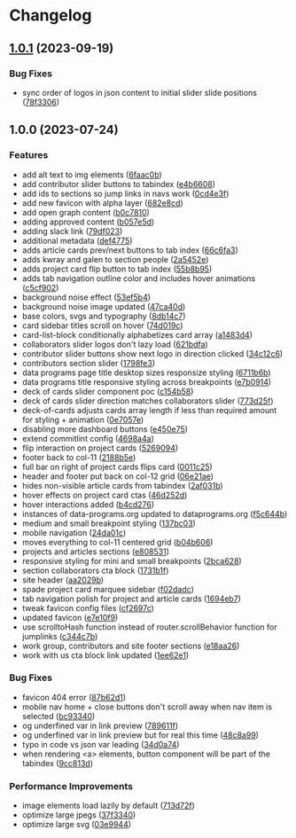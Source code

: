 # Changelog

## [1.0.1](https://github.com/data-preservation-programs/data-programs-website/compare/v1.0.0...v1.0.1) (2023-09-19)


### Bug Fixes

* sync order of logos in json content to initial slider slide positions ([78f3306](https://github.com/data-preservation-programs/data-programs-website/commit/78f330627f5e168580383dac72415a1a5e99e0bf))

## 1.0.0 (2023-07-24)


### Features

* add alt text to img elements ([6faac0b](https://github.com/data-preservation-programs/data-programs-website/commit/6faac0b72f854cbdf6220d81c34598c57dc10d51))
* add contributor slider buttons to tabindex ([e4b6608](https://github.com/data-preservation-programs/data-programs-website/commit/e4b6608b837065bfbef4fa75cf8ba59b04adadda))
* add ids to sections so jump links in navs work ([0cd4e3f](https://github.com/data-preservation-programs/data-programs-website/commit/0cd4e3f7881a1dd866df6a83fe993ae86a7ed34c))
* add new favicon with alpha layer ([682e8cd](https://github.com/data-preservation-programs/data-programs-website/commit/682e8cd0033f5dcfe646a3a8b57924736b5ff37a))
* add open graph content ([b0c7810](https://github.com/data-preservation-programs/data-programs-website/commit/b0c781036548e2fd28d799946410de66c03e9e54))
* adding approved content ([b057e5d](https://github.com/data-preservation-programs/data-programs-website/commit/b057e5dc4f5ec562e0e75c32f1bc3f6b67085d75))
* adding slack link ([79df023](https://github.com/data-preservation-programs/data-programs-website/commit/79df02335457111da5fb055e7670f6843ff53ad2))
* additional metadata ([def4775](https://github.com/data-preservation-programs/data-programs-website/commit/def4775718a128175a3f97f6bf1975d02fa71513))
* adds article cards prev/next buttons to tab index ([66c6fa3](https://github.com/data-preservation-programs/data-programs-website/commit/66c6fa3f2a81b4c45775a48c99ed4d080ad9394b))
* adds kwray and galen to section people ([2a5452e](https://github.com/data-preservation-programs/data-programs-website/commit/2a5452ef44661f8c999f8be5feb35da1c6102fac))
* adds project card flip button to tab index ([55b8b95](https://github.com/data-preservation-programs/data-programs-website/commit/55b8b9537d1962dbbe0cba2088d4f7772aec612a))
* adds tab navigation outline color and includes hover animations ([c5cf902](https://github.com/data-preservation-programs/data-programs-website/commit/c5cf9024eb8ce2df27b6420337e7610e0cf606ee))
* background noise effect ([53ef5b4](https://github.com/data-preservation-programs/data-programs-website/commit/53ef5b4f08452369bfdae0b72dafa115aa90dcb9))
* background noise image updated ([47ca40d](https://github.com/data-preservation-programs/data-programs-website/commit/47ca40dcdf6531be43a212d47fbd8827967a6174))
* base colors, svgs and typography ([8db14c7](https://github.com/data-preservation-programs/data-programs-website/commit/8db14c7edd8cff90517884aa6ac401ec1b9bffad))
* card sidebar titles scroll on hover ([74d019c](https://github.com/data-preservation-programs/data-programs-website/commit/74d019c5b802b9d6eb85c917b05ba8c275cc8e54))
* card-list-block conditionally alphabetizes card array ([a1483d4](https://github.com/data-preservation-programs/data-programs-website/commit/a1483d4e8039e1fd76ac107f7a7bb817fe8e94f2))
* collaborators slider logos don't lazy load ([621bdfa](https://github.com/data-preservation-programs/data-programs-website/commit/621bdfa1d55f03fd2b6381c6ead8b132be644159))
* contributor slider buttons show next logo in direction clicked ([34c12c6](https://github.com/data-preservation-programs/data-programs-website/commit/34c12c655453833649f06dc5198f86f7359378ed))
* contributors section slider ([1798fe3](https://github.com/data-preservation-programs/data-programs-website/commit/1798fe366f490d2c033dd671c974e64529cd7319))
* data programs page title desktop sizes responsize styling ([6711b6b](https://github.com/data-preservation-programs/data-programs-website/commit/6711b6bda62546d64d8434a288259843477e185a))
* data programs title responsive styling across breakpoints ([e7b0914](https://github.com/data-preservation-programs/data-programs-website/commit/e7b091445cb18441fb2d28c038b52845e700e50d))
* deck of cards slider component poc ([c154b58](https://github.com/data-preservation-programs/data-programs-website/commit/c154b58c3ffe0e33320caa6039f96a290516639f))
* deck of cards slider direction matches collaborators slider ([773d25f](https://github.com/data-preservation-programs/data-programs-website/commit/773d25fa7a35d154108e76e34097298152a1c3f7))
* deck-of-cards adjusts cards array length if less than required amount for styling + animation ([0e7057e](https://github.com/data-preservation-programs/data-programs-website/commit/0e7057e632854d1557c535516d31fa3550cf8f0e))
* disabling more dashboard buttons ([e450e75](https://github.com/data-preservation-programs/data-programs-website/commit/e450e75b6293ce174ae7acbe7c589a2dd3334cf0))
* extend commitlint config ([4698a4a](https://github.com/data-preservation-programs/data-programs-website/commit/4698a4a474f8bedb1a10bd91e4b59604c4c089e7))
* flip interaction on project cards ([5269094](https://github.com/data-preservation-programs/data-programs-website/commit/526909438142ccb1ca62d962d4973c6af25d56b1))
* footer back to col-11 ([2188b5e](https://github.com/data-preservation-programs/data-programs-website/commit/2188b5e8b1d5200c8d5020cda44f9c09689f9b20))
* full bar on right of project cards flips card ([0011c25](https://github.com/data-preservation-programs/data-programs-website/commit/0011c2531a9fa6175f7d25eb5ea8fae899f10440))
* header and footer put back on col-12 grid ([06e21ae](https://github.com/data-preservation-programs/data-programs-website/commit/06e21ae763f97acc08fc36a7160b7b77398e14b9))
* hides non-visible article cards from tabindex ([2af031b](https://github.com/data-preservation-programs/data-programs-website/commit/2af031bc98b13ec055844b7cb7bbabd7b1f5e352))
* hover effects on project card ctas ([46d252d](https://github.com/data-preservation-programs/data-programs-website/commit/46d252d8fa94bd862caeca979b11906a3d0e347a))
* hover interactions added ([b4cd276](https://github.com/data-preservation-programs/data-programs-website/commit/b4cd276d6cdbb9a8bd5b6662410f6c04f8ec4159))
* instances of data-programs.org updated to dataprograms.org ([f5c644b](https://github.com/data-preservation-programs/data-programs-website/commit/f5c644b6e730db7967ba131190e51eee9d1ec942))
* medium and small breakpoint styling ([137bc03](https://github.com/data-preservation-programs/data-programs-website/commit/137bc0359ab810d71f8c7e0d84103c48ceed234a))
* mobile navigation ([24da01c](https://github.com/data-preservation-programs/data-programs-website/commit/24da01c18732d770ace59320e9517128dcb63ed3))
* moves everything to col-11 centered grid ([b04b606](https://github.com/data-preservation-programs/data-programs-website/commit/b04b606abbbfad21b3bd5b5c4cc6d1d66413b527))
* projects and articles sections ([e808531](https://github.com/data-preservation-programs/data-programs-website/commit/e8085319dc653cbab2d158b58f52447db61bb3be))
* responsive styling for mini and small breakpoints ([2bca628](https://github.com/data-preservation-programs/data-programs-website/commit/2bca628266d38a2fb851d3d3206022dad22d9ce3))
* section collaborators cta block ([1731b1f](https://github.com/data-preservation-programs/data-programs-website/commit/1731b1f957ac64e7c185446e37e48ef5b428268e))
* site header ([aa2029b](https://github.com/data-preservation-programs/data-programs-website/commit/aa2029b804c81232c37f943b0ca7ba679cb80fb0))
* spade project card marquee sidebar ([f02dadc](https://github.com/data-preservation-programs/data-programs-website/commit/f02dadc5f81806e34bff6d0eb525be8d0d033b73))
* tab navigation polish for project and article cards ([1694eb7](https://github.com/data-preservation-programs/data-programs-website/commit/1694eb7faa4cb2c89b65df49376b7023939e3579))
* tweak favicon config files ([cf2697c](https://github.com/data-preservation-programs/data-programs-website/commit/cf2697cc6fd517f302778d1ede481fcd76d3a63e))
* updated favicon ([e7e10f9](https://github.com/data-preservation-programs/data-programs-website/commit/e7e10f9aa0875d71bfc71d868835a4d8cab1fb93))
* use scrolltoHash function instead of router.scrollBehavior function for jumplinks ([c344c7b](https://github.com/data-preservation-programs/data-programs-website/commit/c344c7b4ae9c5c676f7eede22df7c2b4f1984deb))
* work group, contributors and site footer sections ([e18aa26](https://github.com/data-preservation-programs/data-programs-website/commit/e18aa26c797cb5775a67249bd3f476283af91d0a))
* work with us cta block link updated ([1ee62e1](https://github.com/data-preservation-programs/data-programs-website/commit/1ee62e1ef7044766859e7d034677a89023d6827f))


### Bug Fixes

* favicon 404 error ([87b62d1](https://github.com/data-preservation-programs/data-programs-website/commit/87b62d1660425a637c1156a9a2fca7a2aaa1738c))
* mobile nav home + close buttons don't scroll away when nav item is selected ([bc93340](https://github.com/data-preservation-programs/data-programs-website/commit/bc9334043e00b8246b095a219f779f4364a67250))
* og underfined var in link preview ([789611f](https://github.com/data-preservation-programs/data-programs-website/commit/789611f9b4913db239013b4724debdc8b86ebf20))
* og underfined var in link preview but for real this time ([48c8a99](https://github.com/data-preservation-programs/data-programs-website/commit/48c8a99be50ecb82ced4e3be2f107fd45eeaf804))
* typo in code vs json var leading ([34d0a74](https://github.com/data-preservation-programs/data-programs-website/commit/34d0a746914b8a4cc90ec79a3dc45a2eccfa0065))
* when rendering &lt;a&gt; elements, button component will be part of the tabindex ([9cc813d](https://github.com/data-preservation-programs/data-programs-website/commit/9cc813d16de35f9b5c982464c1b304581c49888d))


### Performance Improvements

* image elements load lazily by default ([713d72f](https://github.com/data-preservation-programs/data-programs-website/commit/713d72f5173b01ba2deb7134afaf2623187a3549))
* optimize large jpegs ([37f3340](https://github.com/data-preservation-programs/data-programs-website/commit/37f33408c0db65d95aa5be6b3bc5ade1efcecaa0))
* optimize large svg ([03e9944](https://github.com/data-preservation-programs/data-programs-website/commit/03e994467ae57cfd2eea6f90fd9503ebb00ab8d8))
